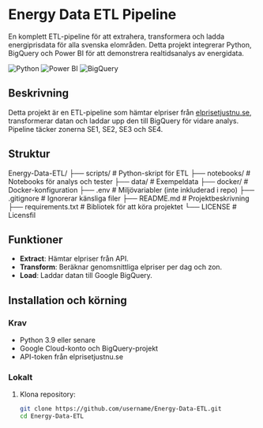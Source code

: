 # Energy Data ETL Pipeline

En komplett ETL-pipeline för att extrahera, transformera och ladda energiprisdata för alla svenska elområden. Detta projekt integrerar Python, BigQuery och Power BI för att demonstrera realtidsanalys av energidata.

![Python](https://img.shields.io/badge/-Python-blue)
![Power BI](https://img.shields.io/badge/-Power%20BI-yellow)
![BigQuery](https://img.shields.io/badge/-BigQuery-green)


## Beskrivning
Detta projekt är en ETL-pipeline som hämtar elpriser från [elprisetjustnu.se](https://www.elprisetjustnu.se/), transformerar datan och laddar upp den till BigQuery för vidare analys. Pipeline täcker zonerna SE1, SE2, SE3 och SE4. 

## Struktur
Energy-Data-ETL/ ├── scripts/ # Python-skript för ETL ├── notebooks/ # Notebooks för analys och tester ├── data/ # Exempeldata ├── docker/ # Docker-konfiguration ├── .env # Miljövariabler (inte inkluderad i repo) ├── .gitignore # Ignorerar känsliga filer ├── README.md # Projektbeskrivning ├── requirements.txt # Bibliotek för att köra projektet └── LICENSE # Licensfil

## Funktioner
- **Extract**: Hämtar elpriser från API.
- **Transform**: Beräknar genomsnittliga elpriser per dag och zon.
- **Load**: Laddar datan till Google BigQuery.


## Installation och körning
### Krav
- Python 3.9 eller senare
- Google Cloud-konto och BigQuery-projekt
- API-token från elprisetjustnu.se

### Lokalt
1. Klona repository:
   ```bash
   git clone https://github.com/username/Energy-Data-ETL.git
   cd Energy-Data-ETL

